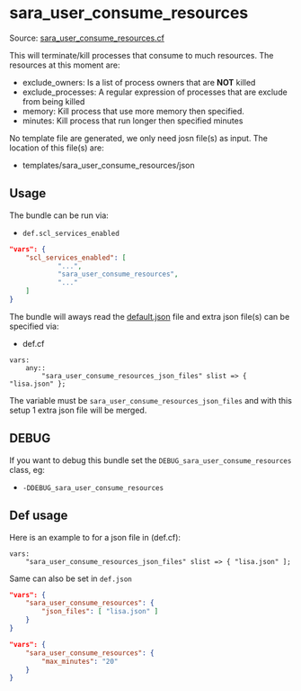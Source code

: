 # sara_user_consume_resources

Source: [sara_user_consume_resources.cf](/services/sara_user_consume_resources.cf)

This will terminate/kill processes that consume to much resources. The resources at this moment are:
 * exclude_owners: Is a list of process owners that are **NOT** killed
 * exclude_processes:   A regular expression of processes that are exclude from being killed
 * memory:  Kill process that use more memory then specified.
 * minutes:  Kill process that run longer then specified minutes

No template file are generated, we only need josn file(s) as input. The location of this
file(s) are:
 * templates/sara_user_consume_resources/json


## Usage

The bundle can be run via:
 * `def.scl_services_enabled`
```json
"vars": {
    "scl_services_enabled": [
            "...",
            "sara_user_consume_resources",
            "..."
    ]
}
```

The bundle will aways read the [default.json](/templates/sara_user_consume_resources/json/default.json) file
and extra json file(s) can be specified via:
 * def.cf
```
vars:
    any::
        "sara_user_consume_resources_json_files" slist => { "lisa.json" };
```

The variable must be `sara_user_consume_resources_json_files` and with this setup 1 extra json file will be  merged.



## DEBUG

If you want to debug this bundle set the `DEBUG_sara_user_consume_resources` class, eg:
 * `-DDEBUG_sara_user_consume_resources`

## Def usage

Here is an example to for a json file in  (def.cf):
```
vars:
    "sara_user_consume_resources_json_files" slist => { "lisa.json" ];
```

Same can also be set in `def.json`
```json
"vars": {
    "sara_user_consume_resources": {
        "json_files": [ "lisa.json" ]
    }
}
```

```json
"vars": {
    "sara_user_consume_resources": {
        "max_minutes": "20"
    }
}
```
